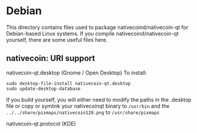 
Debian
====================
This directory contains files used to package nativecoind/nativecoin-qt
for Debian-based Linux systems. If you compile nativecoind/nativecoin-qt yourself, there are some useful files here.

## nativecoin: URI support ##


nativecoin-qt.desktop  (Gnome / Open Desktop)
To install:

	sudo desktop-file-install nativecoin-qt.desktop
	sudo update-desktop-database

If you build yourself, you will either need to modify the paths in
the .desktop file or copy or symlink your nativecoinqt binary to `/usr/bin`
and the `../../share/pixmaps/nativecoin128.png` to `/usr/share/pixmaps`

nativecoin-qt.protocol (KDE)

